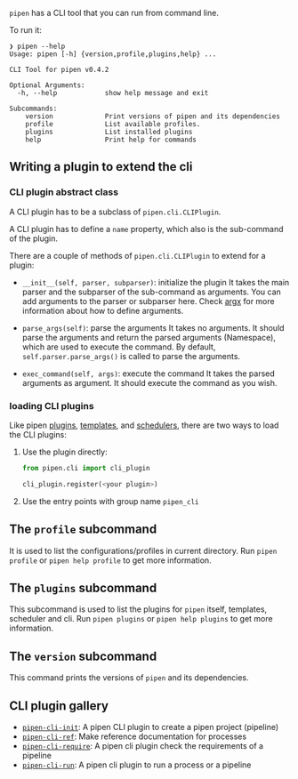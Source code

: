 `pipen` has a CLI tool that you can run from command line.

To run it:

```shell
❯ pipen --help
Usage: pipen [-h] {version,profile,plugins,help} ...

CLI Tool for pipen v0.4.2

Optional Arguments:
  -h, --help            show help message and exit

Subcommands:
    version             Print versions of pipen and its dependencies
    profile             List available profiles.
    plugins             List installed plugins
    help                Print help for commands
```

## Writing a plugin to extend the cli

### CLI plugin abstract class

A CLI plugin has to be a subclass of `pipen.cli.CLIPlugin`.

A CLI plugin has to define a `name` property, which also is the sub-command of the plugin.

There are a couple of methods of `pipen.cli.CLIPlugin` to extend for a plugin:

- `__init__(self, parser, subparser)`: initialize the plugin
  It takes the main parser and the subparser of the sub-command as arguments. You can add arguments to the parser or subparser here.
  Check [argx][1] for more information about how to define arguments.

- `parse_args(self)`: parse the arguments
  It takes no arguments. It should parse the arguments and return the parsed arguments (Namespace), which are used to execute the command.
  By default, `self.parser.parse_args()` is called to parse the arguments.

- `exec_command(self, args)`: execute the command
  It takes the parsed arguments as argument. It should execute the command as you wish.

### loading CLI plugins

Like pipen [plugins][2], [templates][3], and [schedulers][4], there are two ways to load the CLI plugins:

1. Use the plugin directly:

    ```python
    from pipen.cli import cli_plugin

    cli_plugin.register(<your plugin>)
    ```

2. Use the entry points with group name `pipen_cli`


## The `profile` subcommand

It is used to list the configurations/profiles in current directory. Run `pipen profile` or `pipen help profile` to get more information.

## The `plugins` subcommand

This subcommand is used to list the plugins for `pipen` itself, templates, scheduler and cli. Run `pipen plugins` or `pipen help plugins` to get more information.

## The `version` subcommand

This command prints the versions of `pipen` and its dependencies.

## CLI plugin gallery

- [`pipen-cli-init`][5]: A pipen CLI plugin to create a pipen project (pipeline)
- [`pipen-cli-ref`][6]: Make reference documentation for processes
- [`pipen-cli-require`][7]: A pipen cli plugin check the requirements of a pipeline
- [`pipen-cli-run`][8]: A pipen cli plugin to run a process or a pipeline

[1]: https://github.com/pwwang/argx
[2]: ../plugin
[3]: ../templating
[4]: ../scheduler
[5]: https://github.com/pwwang/pipen-cli-init
[6]: https://github.com/pwwang/pipen-cli-ref
[7]: https://github.com/pwwang/pipen-cli-require
[8]: https://github.com/pwwang/pipen-cli-run
